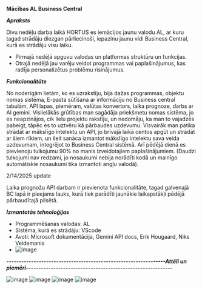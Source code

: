**Mācības AL Business Central**

**_Apraksts_**

Divu nedēļu darba laikā HORTUS es iemācījos jaunu valodu AL, ar kuru tagad strādāju diezgan pārliecinoši, iepazinu jaunu vidi Business Central, kurā es strādāju visu laiku. 
- Pirmajā nedēļā apguvu valodas un platformas struktūru un funkcijas. 
- Otrajā nedēļā jau varēju veidot programmas vai paplašinājumus, kas radīja personalizētus problēmu risinājumus. 

**_Funkcionalitāte_**

No noderīgām lietām, ko es uzrakstīju, bija dažas programmas, objektu nomas sistēma, E-pasta sūtīšana ar informāciju no Business central tabulām, API lapas, piemēram, valūtas konvertors, laika prognoze, darbs ar AI gemini. Vislielākās grūtības man sagādāja priekšmetu nomas sistēma, jo es neapzinājos, cik lielu projektu rakstīju, un nedomāju, ka man to vajadzēs pabeigt, tāpēc es to uztvēru kā pārbaudes uzdevumu. Visvairāk man patika strādāt ar mākslīgo intelektu un API, jo brīvajā laikā centos apgūt un strādāt ar šiem rīkiem, un šeit sanāca izmantot mākslīgo intelektu sava veida uzdevumam, integrējot to Business Central sistēmā. Arī pēdējā dienā es pievienoju tulkojumu 90% no manis izveidotajiem paplašinājumiem. (Daudzi tulkojumi nav redzami, jo nosaukumi nebija norādīti kodā un mainīgo automātiskie nosaukumi tika izmantoti angļu valodā). 

2/14/2025 update

Laika prognožu API darbam ir pievienota funkcionalitāte, tagad galvenajā BC lapā ir pieejams lauks, kurā tiek parādīti jaunākie laikapstākļi pēdējā pārbaudītajā pilsētā. 

**_Izmantotās tehnoloģijas_**

- Programmēšanas valodas: AL
- Sistēma, kurā es strādāju: VScode
- Avoti: Microsoft dokumentācija, Gemini API docs, Erik Hougaard, Niks Veidemanis
- ![image](https://github.com/user-attachments/assets/b2b129d6-f383-4390-93e6-d25c58c978b8)



**_----------------------------------------------------------------Attēli un piemēri-----------------------------------------------------------_**



![image](https://github.com/user-attachments/assets/f70b60f2-b47c-4983-9405-7c1c60b6a1ba)
![image](https://github.com/user-attachments/assets/cf687a9e-d7a5-4f06-835a-1fec851363f3)
![image](https://github.com/user-attachments/assets/5cafbc29-4426-4c97-90a1-72859ba62e9f)
![image](https://github.com/user-attachments/assets/2f1a8499-6e6b-49e7-8066-654f88c88e64)
